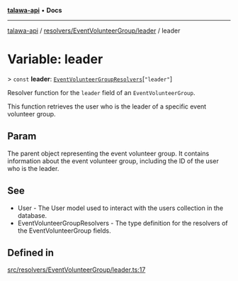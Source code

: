 [**talawa-api**](../../../../README.md) • **Docs**

***

[talawa-api](../../../../modules.md) / [resolvers/EventVolunteerGroup/leader](../README.md) / leader

# Variable: leader

\> `const` **leader**: [`EventVolunteerGroupResolvers`](../../../../types/generatedGraphQLTypes/type-aliases/EventVolunteerGroupResolvers.md)\[`"leader"`\]

Resolver function for the `leader` field of an `EventVolunteerGroup`.

This function retrieves the user who is the leader of a specific event volunteer group.

## Param

The parent object representing the event volunteer group. It contains information about the event volunteer group, including the ID of the user who is the leader.

## See

 - User - The User model used to interact with the users collection in the database.
 - EventVolunteerGroupResolvers - The type definition for the resolvers of the EventVolunteerGroup fields.

## Defined in

[src/resolvers/EventVolunteerGroup/leader.ts:17](https://github.com/PalisadoesFoundation/talawa-api/blob/a87b45a1c490c996c3a8a52e117ecbaa4742ef49/src/resolvers/EventVolunteerGroup/leader.ts#L17)
